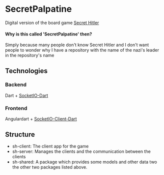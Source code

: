 # SecretPalpatine
Digital version of the board game [Secret Hitler](secrethitler.com)

#### Why is this called 'SecretPalpatine' then?
Simply because many people don't know Secret Hitler and I don't want people to wonder why I have a repository with the name of the nazi's leader in the repository's name

## Technologies
### Backend
Dart + [SocketIO-Dart](https://github.com/rikulo/socket.io-dart)
### Frontend
Angulardart + [SocketIO-Client-Dart](https://github.com/rikulo/socket.io-client-dart)

## Structure
* sh-client: The client app for the game
* sh-server: Manages the clients and the communication between the clients
* sh-shared: A package which provides some models and other data two the other two packages listed above.
